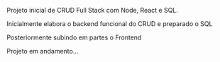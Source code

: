 Projeto inicial de CRUD Full Stack com Node, React e SQL.

Inicialmente elabora o backend funcional do CRUD e preparado o SQL

Posteriormente subindo em partes o Frontend


Projeto em andamento...
